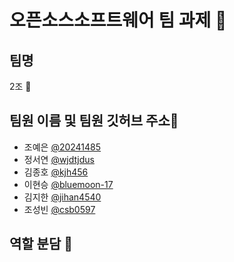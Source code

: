 # 오픈소스소프트웨어 팀 과제 🌱

## 팀명
2조 💞️

## 팀원 이름 및 팀원 깃허브 주소👋
- 조예은 [@20241485](https://github.com/20241485)
- 정서연 [@wjdtjdus](https://github.com/wjdtjdus)
- 김종호 [@kjh456](https://github.com/kjh456/git)
- 이현승 [@bluemoon-17](https://github.com/bluemoon-17)
- 김지한 [@jihan4540](https://github.com/jihan4540)
- 조성빈 [@csb0597](https://github.com/csb0597)

## 역할 분담 👀
